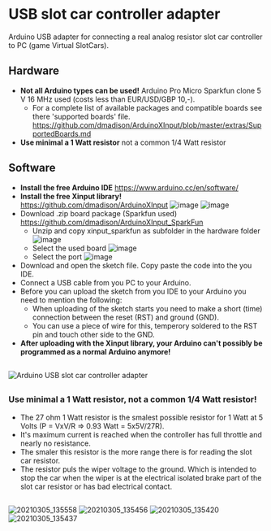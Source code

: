 # USB slot car controller adapter
Arduino USB adapter for connecting a real analog resistor slot car controller to PC (game Virtual SlotCars).
## Hardware
- **Not all Arduino types can be used!** Arduino Pro Micro Sparkfun clone 5 V 16 MHz used (costs less than EUR/USD/GBP 10,-).
  - For a complete list of available packages and compatible boards see there 'supported boards' file.
https://github.com/dmadison/ArduinoXInput/blob/master/extras/SupportedBoards.md
- **Use minimal a 1 Watt resistor** not a common 1/4 Watt resistor
## Software
- **Install the free Arduino IDE** https://www.arduino.cc/en/software/
- **Install the free Xinput library!** https://github.com/dmadison/ArduinoXInput
  ![image](https://user-images.githubusercontent.com/79975566/110919377-7af2fd80-831c-11eb-97fb-55ea1efdf3d3.png)
  ![image](https://user-images.githubusercontent.com/79975566/110919981-22703000-831d-11eb-8c71-587f73e935d6.png)
- Download .zip board package (Sparkfun used) https://github.com/dmadison/ArduinoXInput_SparkFun
  - Unzip and copy xinput_sparkfun as subfolder in the hardware folder 
  ![image](https://user-images.githubusercontent.com/79975566/110921793-3fa5fe00-831f-11eb-88f5-74db2d34cbc0.png)
  - Select the used board
  ![image](https://user-images.githubusercontent.com/79975566/110922299-cce95280-831f-11eb-8a78-f0d06d8525ad.png)
  - Select the port
  ![image](https://user-images.githubusercontent.com/79975566/110922457-fefab480-831f-11eb-9825-0e83fd080344.png)
- Download and open the sketch file.
  Copy paste the code into the you IDE.
- Connect a USB cable from you PC to your Arduino.
- Before you can upload the sketch from you IDE to your Arduino you need to mention the following:
  - When uploading of the sketch starts you need to make a short (time) connection between the reset (RST) and ground (GND).
  - You can use a piece of wire for this, temperory soldered to the RST pin and touch other side to the GND.
- **After uploading with the Xinput library, your Arduino can't possibly be programmed as a normal Arduino anymore!**
##  
![Arduino USB slot car controller adapter](https://user-images.githubusercontent.com/79975566/110343992-57366b80-802d-11eb-8bee-f2e01754493b.png)
##  
### Use minimal a 1 Watt resistor, not a common 1/4 Watt resistor!
- The 27 ohm 1 Watt resistor is the smalest possible resistor for 1 Watt at 5 Volts (P = VxV/R => 0.93 Watt = 5x5V/27R). 
- It's maximum current is reached when the controller has full throttle and nearly no resistance.
- The smaler this resistor is the more range there is for reading the slot car resistor.
- The resistor puls the wiper voltage to the ground. Which is intended to stop the car when the wiper is at the electrical isolated brake part of the slot car resistor or has bad electrical contact.

##  
![20210305_135558](https://user-images.githubusercontent.com/79975566/110118970-6f9f4f80-7dbb-11eb-8812-f8b6a421316b.jpg)
![20210305_135456](https://user-images.githubusercontent.com/79975566/110118994-75953080-7dbb-11eb-8261-c2a59c90fd44.jpg)
![20210305_135420](https://user-images.githubusercontent.com/79975566/110119007-79c14e00-7dbb-11eb-9f82-e38dd3e9c552.jpg)
![20210305_135437](https://user-images.githubusercontent.com/79975566/110119010-7c23a800-7dbb-11eb-8d13-e368e3763dd3.jpg)
